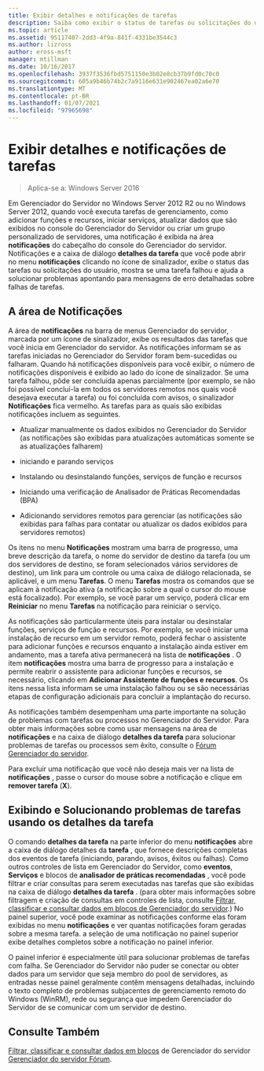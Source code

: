 ```yaml
---
title: Exibir detalhes e notificações de tarefas
description: Saiba como exibir o status de tarefas ou solicitações do usuário, consulte se uma tarefa falhou e solucionar problemas acessando mensagens de erro detalhadas sobre falhas de tarefas.
ms.topic: article
ms.assetid: 95117407-2dd3-4f9a-841f-4331be3544c3
ms.author: lizross
author: eross-msft
manager: mtillman
ms.date: 10/16/2017
ms.openlocfilehash: 3937f3536fbd5751150e3b02e8cb37b9fd0c70c0
ms.sourcegitcommit: 605a9b46b74b2c7a9116e631e902467ea02a6e70
ms.translationtype: MT
ms.contentlocale: pt-BR
ms.lasthandoff: 01/07/2021
ms.locfileid: "97965698"
---
```

# <a name="view-task-details-and-notifications"></a>Exibir detalhes e notificações de tarefas

>Aplica-se a: Windows Server 2016

Em Gerenciador do Servidor no Windows Server 2012 R2 ou no Windows Server 2012, quando você executa tarefas de gerenciamento, como adicionar funções e recursos, iniciar serviços, atualizar dados que são exibidos no console do Gerenciador do Servidor ou criar um grupo personalizado de servidores, uma notificação é exibida na área **notificações** do cabeçalho do console do Gerenciador do servidor. Notificações e a caixa de diálogo **detalhes da tarefa** que você pode abrir no menu **notificações** clicando no ícone de sinalizador, exibe o status das tarefas ou solicitações do usuário, mostra se uma tarefa falhou e ajuda a solucionar problemas apontando para mensagens de erro detalhadas sobre falhas de tarefas.

## <a name="the-notifications-area"></a>A área de Notificações
A área de **notificações** na barra de menus Gerenciador do servidor, marcada por um ícone de sinalizador, exibe os resultados das tarefas que você inicia em Gerenciador do servidor. As notificações informam se as tarefas iniciadas no Gerenciador do Servidor foram bem-sucedidas ou falharam. Quando há notificações disponíveis para você exibir, o número de notificações disponíveis é exibido ao lado do ícone de sinalizador. Se uma tarefa falhou, pôde ser concluída apenas parcialmente (por exemplo, se não foi possível concluí-la em todos os servidores remotos nos quais você desejava executar a tarefa) ou foi concluída com avisos, o sinalizador **Notificações** fica vermelho. As tarefas para as quais são exibidas notificações incluem as seguintes.

-   Atualizar manualmente os dados exibidos no Gerenciador do Servidor (as notificações são exibidas para atualizações automáticas somente se as atualizações falharem)

-   iniciando e parando serviços

-   Instalando ou desinstalando funções, serviços de função e recursos

-   Iniciando uma verificação de Analisador de Práticas Recomendadas (BPA)

-   Adicionando servidores remotos para gerenciar (as notificações são exibidas para falhas para contatar ou atualizar os dados exibidos para servidores remotos)

Os itens no menu **Notificações** mostram uma barra de progresso, uma breve descrição da tarefa, o nome do servidor de destino da tarefa (ou um dos servidores de destino, se foram selecionados vários servidores de destino), um link para um controle ou uma caixa de diálogo relacionada, se aplicável, e um menu **Tarefas**. O menu **Tarefas** mostra os comandos que se aplicam à notificação ativa (a notificação sobre a qual o cursor do mouse está focalizado). Por exemplo, se você parar um serviço, poderá clicar em **Reiniciar** no menu **Tarefas** na notificação para reiniciar o serviço.

As notificações são particularmente úteis para instalar ou desinstalar funções, serviços de função e recursos. Por exemplo, se você iniciar uma instalação de recurso em um servidor remoto, poderá fechar o assistente para adicionar funções e recursos enquanto a instalação ainda estiver em andamento, mas a tarefa ativa permanecerá na lista de **notificações** . O item **notificações** mostra uma barra de progresso para a instalação e permite reabrir o assistente para adicionar funções e recursos, se necessário, clicando em **Adicionar Assistente de funções e recursos**. Os itens nessa lista informam se uma instalação falhou ou se são necessárias etapas de configuração adicionais para concluir a implantação do recurso.

As notificações também desempenham uma parte importante na solução de problemas com tarefas ou processos no Gerenciador do Servidor. Para obter mais informações sobre como usar mensagens na área de **notificações** e na caixa de diálogo **detalhes da tarefa** para solucionar problemas de tarefas ou processos sem êxito, consulte o [Fórum Gerenciador do servidor](/answers/topics/windows-server-manager.html).

Para excluir uma notificação que você não deseja mais ver na lista de **notificações** , passe o cursor do mouse sobre a notificação e clique em **remover tarefa** (**X**).

## <a name="viewing-and-troubleshooting-tasks-by-using-task-details"></a>Exibindo e Solucionando problemas de tarefas usando os detalhes da tarefa
O comando **detalhes da tarefa** na parte inferior do menu **notificações** abre a caixa de diálogo detalhes da **tarefa** , que fornece descrições completas dos eventos de tarefa (iniciando, parando, avisos, êxitos ou falhas). Como outros controles de lista em Gerenciador do Servidor, como **eventos**, **Serviços** e blocos de **analisador de práticas recomendadas** , você pode filtrar e criar consultas para serem executadas nas tarefas que são exibidas na caixa de diálogo **detalhes da tarefa** . (para obter mais informações sobre filtragem e criação de consultas em controles de lista, consulte [Filtrar, classificar e consultar dados em blocos de Gerenciador do servidor](filter-sort-and-query-data-in-server-manager-tiles.md).) No painel superior, você pode examinar as notificações conforme elas foram exibidas no menu **notificações** e ver quantas notificações foram geradas sobre a mesma tarefa. a seleção de uma notificação no painel superior exibe detalhes completos sobre a notificação no painel inferior.

O painel inferior é especialmente útil para solucionar problemas de tarefas com falha. Se Gerenciador do Servidor não puder se conectar ou obter dados para um servidor que seja membro do pool de servidores, as entradas nesse painel geralmente contêm mensagens detalhadas, incluindo o texto completo de problemas subjacentes de gerenciamento remoto do Windows (WinRM), rede ou segurança que impedem Gerenciador do Servidor de se comunicar com um servidor de destino.

## <a name="see-also"></a>Consulte Também
[Filtrar, classificar e consultar dados em blocos](filter-sort-and-query-data-in-server-manager-tiles.md) 
 de Gerenciador do servidor [Gerenciador do servidor Fórum](/answers/topics/windows-server-manager.html).